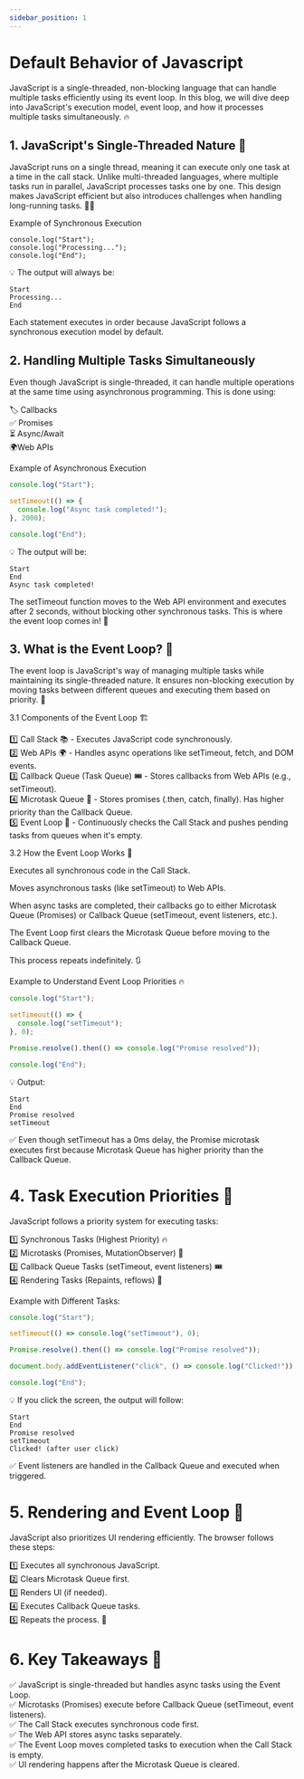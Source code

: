 ```yaml
---
sidebar_position: 1
---
```



# Default Behavior of Javascript 


JavaScript is a single-threaded, non-blocking language that can handle multiple tasks efficiently using its event loop. In this blog, we will dive deep into JavaScript's execution model, event loop, and how it processes multiple tasks simultaneously. 🔥

## 1. JavaScript's Single-Threaded Nature 🧵

JavaScript runs on a single thread, meaning it can execute only one task at a time in the call stack. Unlike multi-threaded languages, where multiple tasks run in parallel, JavaScript processes tasks one by one. This design makes JavaScript efficient but also introduces challenges when handling long-running tasks. 🏃‍♂️

Example of Synchronous Execution
```
console.log("Start");
console.log("Processing...");
console.log("End");
```
💡 The output will always be:
```
Start
Processing...
End
```
Each statement executes in order because JavaScript follows a synchronous execution model by default.

## 2. Handling Multiple Tasks Simultaneously

Even though JavaScript is single-threaded, it can handle multiple operations at the same time using asynchronous programming. This is done using:

🏷️ Callbacks \
✅ Promises \
⏳ Async/Await \
🌍Web APIs 

Example of Asynchronous Execution
```jsx
console.log("Start");

setTimeout(() => {
  console.log("Async task completed!");
}, 2000);

console.log("End");
```
💡 The output will be:
```
Start
End
Async task completed!
```
The setTimeout function moves to the Web API environment and executes after 2 seconds, without blocking other synchronous tasks. This is where the event loop comes in! 🔄

## 3. What is the Event Loop? 🔁

The event loop is JavaScript's way of managing multiple tasks while maintaining its single-threaded nature. It ensures non-blocking execution by moving tasks between different queues and executing them based on priority. 🎯

3.1 Components of the Event Loop 🏗️

1️⃣ Call Stack 📚 - Executes JavaScript code synchronously. \
2️⃣ Web APIs 🌍 - Handles async operations like setTimeout, fetch, and DOM events. \
3️⃣ Callback Queue (Task Queue) 🎟️ - Stores callbacks from Web APIs (e.g., setTimeout). \
4️⃣ Microtask Queue 🚀 - Stores promises (.then, catch, finally). Has higher priority than the Callback Queue. \
5️⃣ Event Loop 🔄 - Continuously checks the Call Stack and pushes pending tasks from queues when it's empty. 

3.2 How the Event Loop Works 🔄

Executes all synchronous code in the Call Stack.

Moves asynchronous tasks (like setTimeout) to Web APIs.

When async tasks are completed, their callbacks go to either Microtask Queue (Promises) or Callback Queue (setTimeout, event listeners, etc.).

The Event Loop first clears the Microtask Queue before moving to the Callback Queue.

This process repeats indefinitely. 🔃

Example to Understand Event Loop Priorities 🔥
```jsx
console.log("Start");

setTimeout(() => {
  console.log("setTimeout");
}, 0);

Promise.resolve().then(() => console.log("Promise resolved"));

console.log("End");
```
💡 Output:
```
Start
End
Promise resolved
setTimeout
```
✅ Even though setTimeout has a 0ms delay, the Promise microtask executes first because Microtask Queue has higher priority than the Callback Queue.

# 4. Task Execution Priorities 🚀

JavaScript follows a priority system for executing tasks:

1️⃣ Synchronous Tasks (Highest Priority) 🔥 \
2️⃣ Microtasks (Promises, MutationObserver) 🚀 \
3️⃣ Callback Queue Tasks (setTimeout, event listeners) 🎟️ \
4️⃣ Rendering Tasks (Repaints, reflows) 🎨

Example with Different Tasks:
```jsx
console.log("Start");

setTimeout(() => console.log("setTimeout"), 0);

Promise.resolve().then(() => console.log("Promise resolved"));

document.body.addEventListener("click", () => console.log("Clicked!"));

console.log("End");
```
💡 If you click the screen, the output will follow:
```
Start
End
Promise resolved
setTimeout
Clicked! (after user click)
```
✅ Event listeners are handled in the Callback Queue and executed when triggered.

# 5. Rendering and Event Loop 🎨

JavaScript also prioritizes UI rendering efficiently. The browser follows these steps:

1️⃣ Executes all synchronous JavaScript. \
2️⃣ Clears Microtask Queue first. \
3️⃣ Renders UI (if needed). \
4️⃣ Executes Callback Queue tasks. \
5️⃣ Repeats the process. 🔄

# 6. Key Takeaways 🎯

✅ JavaScript is single-threaded but handles async tasks using the Event Loop. \
✅ Microtasks (Promises) execute before Callback Queue (setTimeout, event listeners). \
✅ The Call Stack executes synchronous code first. \
✅ The Web API stores async tasks separately. \
✅ The Event Loop moves completed tasks to execution when the Call Stack is empty. \
✅ UI rendering happens after the Microtask Queue is cleared.

